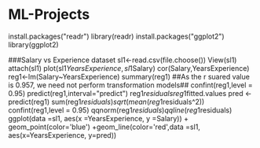 # ML-Projects
install.packages("readr")
library(readr)
install.packages("ggplot2")
library(ggplot2)

###Salary vs Experience dataset
sl1<-read.csv(file.choose())
View(sl1)
attach(sl1)
plot(sl1$YearsExperience,sl1$Salary)
cor(Salary,YearsExperience)
reg1<-lm(Salary~YearsExperience)
summary(reg1)
##As the r suared value is 0.957, we need not perform transformation models##
confint(reg1,level = 0.95)
predict(reg1,interval="predict")
reg1$residuals
reg1$fitted.values
pred <- predict(reg1)
sum(reg1$residuals)
sqrt(mean(reg1$residuals^2))
confint(reg1,level = 0.95)
qqnorm(reg1$residuals)
qqline(reg1$residuals)
ggplot(data =sl1, aes(x =YearsExperience, y =Salary)) + 
  geom_point(color='blue') +geom_line(color='red',data =sl1, aes(x=YearsExperience, y=pred))
